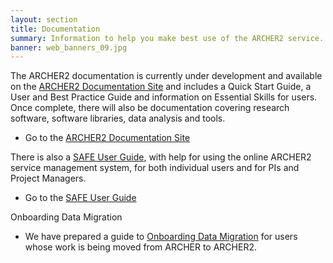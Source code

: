 ```yaml
---
layout: section
title: Documentation
summary: Information to help you make best use of the ARCHER2 service.
banner: web_banners_09.jpg
---
```


The ARCHER2 documentation is currently under development and available on the
[ARCHER2 Documentation Site](https://docs.archer2.ac.uk) and includes a Quick Start Guide, a User
and Best Practice Guide and information on Essential Skills for users. Once complete, there will
also be documentation covering research software, software libraries, data analysis and tools.

* Go to the [ARCHER2 Documentation Site](https://docs.archer2.ac.uk)

There is also a [SAFE User Guide](safe-guide/), with help for using the online ARCHER2 service management system, for both individual users and for PIs and Project Managers.

* Go to the [SAFE User Guide](safe-guide/)

Onboarding Data Migration

* We have prepared a guide to [Onboarding Data Migration](../support-access/Onboarding_Data_Migration.pdf) for users whose work is being moved from ARCHER to ARCHER2.
